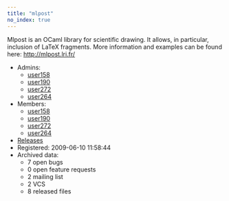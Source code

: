 ```yaml
---
title: "mlpost"
no_index: true
---
```


Mlpost is an OCaml library for scientific drawing. It allows, in particular, inclusion of LaTeX fragments. More information and examples can be found here: http://mlpost.lri.fr/


* Admins:
  * [user158](/users/user158)
  * [user190](/users/user190)
  * [user272](/users/user272)
  * [user264](/users/user264)
* Members:
  * [user158](/users/user158)
  * [user190](/users/user190)
  * [user272](/users/user272)
  * [user264](/users/user264)
* [Releases](https://download.ocamlcore.org/mlpost)
* Registered: 2009-06-10 11:58:44
* Archived data:
  * 7 open bugs
  * 0 open feature requests
  * 2 mailing list
  * 2 VCS
  * 8 released files
